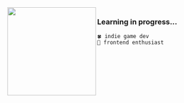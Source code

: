 <!-- <h1 align="left">connect with me!😳👋🏻</h1>  -->
<img src="https://ib.axypb.net/azu/src/1619257732008.gif" width='200' align="left"> 

### Learning in progress...


```🍀 indie game dev```
<br>
```📝 frontend enthusiast```

<!-- <img src="https://c.tenor.com/2PkVFyE0PbEAAAAC/yotsubato-guruguru.gif" width='240'>  -->
<!-- <img align='right' src="https://i.pinimg.com/originals/91/b9/f9/91b9f980088e8a98b4060d362e962a74.gif" width='200' /> -->

